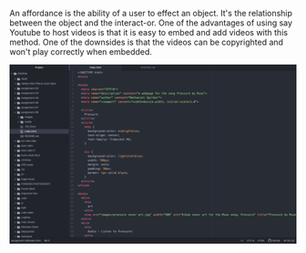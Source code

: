An affordance is the ability of a user to effect an object. It's the relationship between the object and the interact-or.
One of the advantages of using say Youtube to host videos is that it is easy to embed and add videos with this method. One of the downsides is that the videos can be copyrighted and won't play correctly when embedded.

![My Screenshot](./images/screenshot.png)
